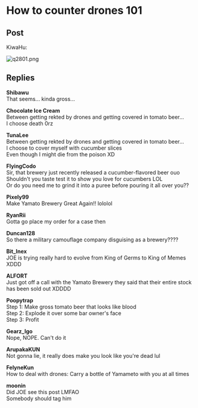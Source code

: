 # How to counter drones 101
## Post
KiwaHu:<br>


![q2801.png](\attachments\q2801.png)
## Replies
**Shibawu**<br>
That seems... kinda gross...

**Chocolate Ice Cream**<br>
Between getting rekted by drones and getting covered in tomato beer...<br>
I choose death 0rz

**TunaLee**<br>
Between getting rekted by drones and getting covered in tomato beer...<br>
I choose to cover myself with cucumber slices<br>
Even though I might die from the poison XD

**FlyingCodo**<br>
Sir, that brewery just recently released a cucumber-flavored beer ouo<br>
Shouldn't you taste test it to show you love for cucumbers LOL<br>
Or do you need me to grind it into a puree before pouring it all over you??

**Pixely99**<br>
Make Yamato Brewery Great Again!! lololol

**RyanRii**<br>
Gotta go place my order for a case then

**Duncan128**<br>
So there a military camouflage company disguising as a brewery????

**Bit_Inex**<br>
JOE is trying really hard to evolve from King of Germs to King of Memes XDDD

**ALFORT**<br>
Just got off a call with the Yamato Brewery they said that their entire stock has been sold out XDDDD

**Poopytrap**<br>
Step 1: Make gross tomato beer that looks like blood<br>
Step 2: Explode it over some bar owner's face<br>
Step 3: Profit

**Gearz_Igo**<br>
Nope, NOPE. Can't do it 

**ArupakaKUN**<br>
Not gonna lie, it really does make you look like you're dead lul

**FelyneKun**<br>
How to deal with drones: Carry a bottle of Yamameto with you at all times

**moonin**<br>
Did JOE see this post LMFAO<br>
Somebody should tag him

